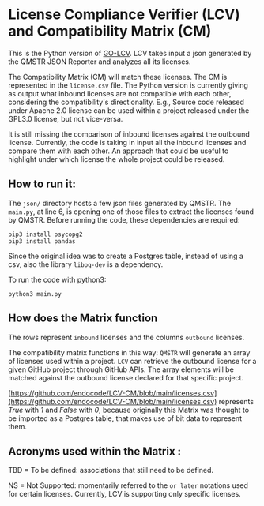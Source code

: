 # License Compliance Verifier (LCV) and Compatibility Matrix (CM)

This is the Python version of [GO-LCV](https://github.com/endocode/GO-LCV).
LCV takes input a json generated by the QMSTR JSON Reporter and analyzes all its licenses.

The Compatibility Matrix (CM) will match these licenses. The CM is represented in the `license.csv` file.
The Python version is currently giving as output what inbound licenses are not compatible with each other, considering the compatibility's directionality.
E.g., Source code released under Apache 2.0 license can be used within a project released under the GPL3.0 license, but not vice-versa.

It is still missing the comparison of inbound licenses against the outbound license.
Currently, the code is taking in input all the inbound licenses and compare them with each other. An approach that could be useful to highlight under which license the whole project could be released.

## How to run it:
The `json/` directory hosts a few json files generated by QMSTR.
The `main.py`, at line 6, is opening one of those files to extract the licenses found by QMSTR.
Before running the code, these dependencies are required:
```
pip3 install psycopg2
pip3 install pandas

```
Since the original idea was to create a Postgres table, instead of using a csv, also the library `libpq-dev` is a dependency.

To run the code with python3:
```
python3 main.py  
```

## How does the Matrix function
The rows represent `inbound` licenses and the columns `outbound` licenses.

The compatibility matrix functions in this way:
`QMSTR` will generate an array of licenses used within a project.
`LCV` can retrieve the outbound license for a given GitHub project through GitHub APIs. 
The array elements will be matched against the outbound license declared for that specific project.

[https://github.com/endocode/LCV-CM/blob/main/licenses.csv](https://github.com/endocode/LCV-CM/blob/main/licenses.csv) represents *True* with *1* and *False* with *0*, because originally this Matrix was thought to be imported as a Postgres table, that makes use of bit data to represent them.

## Acronyms used within the Matrix :

TBD = To be defined: associations that still need to be defined.

NS = Not Supported: momentarily referred to the `or later` notations used for certain licenses. 
Currently, LCV is supporting only specific licenses.


